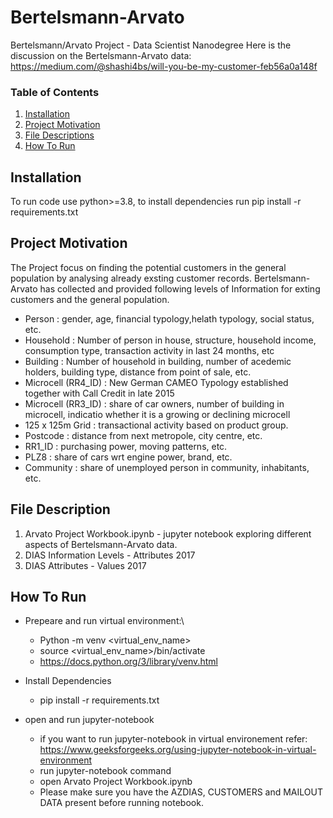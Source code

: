 # Bertelsmann-Arvato
Bertelsmann/Arvato Project - Data Scientist Nanodegree
Here is the discussion on the Bertelsmann-Arvato data: https://medium.com/@shashi4bs/will-you-be-my-customer-feb56a0a148f

### Table of Contents
1. [Installation](#installation)
2. [Project Motivation](#motivation)
3. [File Descriptions](#description)
4. [How To Run](#run)

## Installation<a name="installation"></a>
To run code use python>=3.8, to install dependencies run pip install -r requirements.txt

## Project Motivation<a name="motivation"></a>
The Project focus on finding the potential customers in the general population by analysing already exsting customer records.
Bertelsmann-Arvato has collected and provided following levels of Information for exting customers and the general population.
- Person : gender, age, financial typology,helath typology, social status, etc.
- Household : Number of person in house, structure, household income, consumption type, transaction activity in last 24 months, etc
- Building : Number of household in building, number of acedemic holders, building type, distance from point of sale, etc.
- Microcell (RR4_ID)  : New German CAMEO Typology established together with Call Credit in late 2015
- Microcell (RR3_ID) : share of car owners, number of building in microcell, indicatio whether it is a growing or declining microcell
- 125 x 125m Grid : transactional activity based on product group. 
- Postcode : distance from next metropole, city centre, etc.
- RR1_ID : purchasing power, moving patterns, etc.
- PLZ8 : share of cars wrt engine power, brand, etc.
- Community : share  of unemployed person in community, inhabitants, etc.

## File Description<a name="description"></a>
1. Arvato Project Workbook.ipynb - jupyter notebook exploring different aspects of Bertelsmann-Arvato data. 
2. DIAS Information Levels - Attributes 2017
3. DIAS Attributes - Values 2017

## How To Run<a name="run"></a>
- Prepeare and run virtual environment:\
	- Python -m venv <virtual_env_name>
	- source <virtual_env_name>/bin/activate
	- https://docs.python.org/3/library/venv.html
- Install Dependencies 
	- pip install -r requirements.txt

- open and run jupyter-notebook
	- if you want to run jupyter-notebook in virtual environement refer: https://www.geeksforgeeks.org/using-jupyter-notebook-in-virtual-environment
	- run jupyter-notebook command
	- open Arvato Project Workbook.ipynb
	- Please make sure you have the AZDIAS, CUSTOMERS and MAILOUT DATA present before running notebook.


